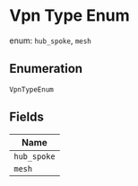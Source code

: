 
# Vpn Type Enum

enum: `hub_spoke`, `mesh`

## Enumeration

`VpnTypeEnum`

## Fields

| Name |
|  --- |
| `hub_spoke` |
| `mesh` |

